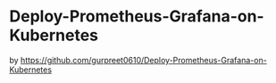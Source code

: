 # Deploy-Prometheus-Grafana-on-Kubernetes
by https://github.com/gurpreet0610/Deploy-Prometheus-Grafana-on-Kubernetes